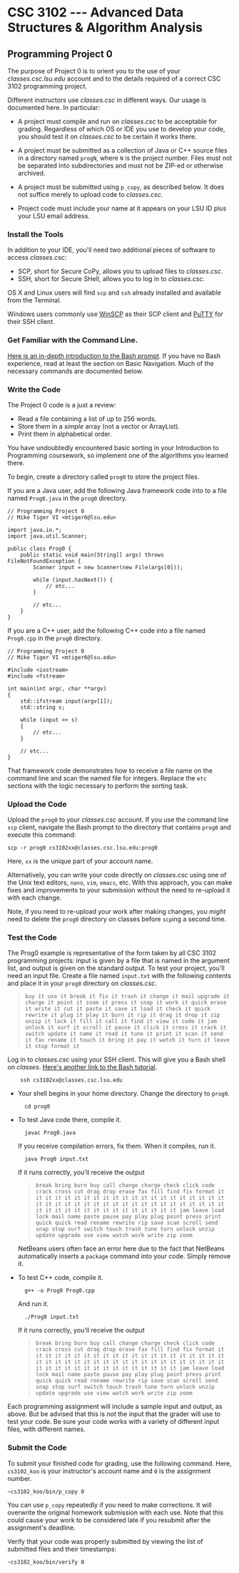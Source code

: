 # CSC 3102 --- Advanced Data Structures & Algorithm Analysis

## Programming Project 0

The purpose of Project 0 is to orient you to the use of your *classes.csc.lsu.edu* account and to the details required of a correct CSC 3102 programming project.

Different instructors use *classes.csc* in different ways. Our usage is documented here. In particular:

- A project must compile and run on *classes.csc* to be acceptable for grading. Regardless of which OS or IDE you use to develop your code, you should test it on *classes.csc* to be certain it works there.

- A project must be submitted as a collection of Java or C++ source files in a directory named `progN`, where `N` is the project number. Files must not be separated into subdirectories and must not be ZIP-ed or otherwise archived.

- A project must be submitted using `p_copy`, as described below. It does not suffice merely to upload code to *classes.csc*.

- Project code must include your name at it appears on your LSU ID plus your LSU email address.

### Install the Tools

In addition to your IDE, you'll need two additional pieces of software to access *classes.csc*:

- SCP, short for Secure CoPy, allows you to upload files to *classes.csc*.
- SSH, short for Secure SHell, allows you to log in to *classes.csc*.

OS X and Linux users will find `scp` and `ssh` already installed and available from the Terminal.

Windows users commonly use [WinSCP](https://winscp.net/eng/download.php) as their SCP client and [PuTTY](http://www.chiark.greenend.org.uk/~sgtatham/putty/download.html) for their SSH client.

### Get Familiar with the Command Line.

[Here is an in-depth introduction to the Bash prompt](http://ryanstutorials.net/linuxtutorial/). If you have no Bash experience, read at least the section on Basic Navigation. Much of the necessary commands are documented below.

### Write the Code

The Project 0 code is a just a review:

- Read a file containing a list of up to 256 words.
- Store them in a *simple* array (not a vector or ArrayList).
- Print them in alphabetical order.

You have undoubtedly encountered basic sorting in your Introduction to Programming coursework, so implement one of the algorithms you learned there.

To begin, create a directory called `prog0` to store the project files.

If you are a Java user, add the following Java framework code into to a file named `Prog0.java` in the `prog0` directory.

    // Programming Project 0
    // Mike Tiger VI <mtiger6@lsu.edu>

    import java.io.*;
    import java.util.Scanner;

    public class Prog0 {
        public static void main(String[] args) throws FileNotFoundException {
            Scanner input = new Scanner(new File(args[0]));

            while (input.hasNext()) {
                // etc...
            }

            // etc...
        }
    }

If you are a C++ user, add the following C++ code into a file named `Prog0.cpp` in the `prog0` directory.

    // Programming Project 0
    // Mike Tiger VI <mtiger6@lsu.edu>

    #include <iostream>
    #include <fstream>

    int main(int argc, char **argv)
    {
        std::ifstream input(argv[1]);
        std::string s;

        while (input >> s)
        {
            // etc...
        }

        // etc...
    }

That framework code demonstrates how to receive a file name on the command line and scan the named file for integers. Replace the `etc` sections with the logic necessary to perform the sorting task.

### Upload the Code

Upload the `prog0` to your *classes.csc* account. If you use the command line `scp` client, navigate the Bash prompt to the directory that contains `prog0` and execute this command:

    scp -r prog0 cs3102xx@classes.csc.lsu.edu:prog0

Here, `xx` is the unique part of your account name.

Alternatively, you can write your code directly on *classes.csc* using one of the Unix text editors, `nano`, `vim`, `emacs`, etc. With this approach, you can make fixes and improvements to your submission without the need to re-upload it with each change.

Note, if you need to re-upload your work after making changes, you *might* need to delete the `prog0` directory on classes before `scp`ing a second time.

### Test the Code

The Prog0 example is representative of the form taken by all CSC 3102 programming projects: input is given by a file that is named in the argument list, and output is given on the standard output. To test your project, you'll need an input file. Create a file named `input.txt` with the following contents and place it in your `prog0` directory on *classes.csc*.

> `buy it use it break it fix it trash it change it mail upgrade it charge it point it zoom it press it snap it work it quick erase it write it cut it paste it save it load it check it quick rewrite it plug it play it burn it rip it drag it drop it zip unzip it lock it fill it call it find it view it code it jam unlock it surf it scroll it pause it click it cross it crack it switch update it name it read it tune it print it scan it send it fax rename it touch it bring it pay it watch it turn it leave it stop format it`

Log in to *classes.csc* using your SSH client. This will give you a Bash shell on *classes*. [Here's another link to the Bash tutorial](http://ryanstutorials.net/linuxtutorial/).

        ssh cs3102xx@classes.csc.lsu.edu

- Your shell begins in your home directory. Change the directory to `prog0`.

        cd prog0

- To test Java code there, compile it.

        javac Prog0.java

    If you receive compilation errors, fix them. When it compiles, run it.

        java Prog0 input.txt

    If it runs correctly, you'll receive the output

    > `break bring burn buy call change charge check click code crack cross cut drag drop erase fax fill find fix format it it it it it it it it it it it it it it it it it it it it it it it it it it it it it it it it it it it it it it it it it it it it it it it it it it it it it it it it jam leave load lock mail name paste pause pay play plug point press print quick quick read rename rewrite rip save scan scroll send snap stop surf switch touch trash tune turn unlock unzip update upgrade use view watch work write zip zoom`

    NetBeans users often face an error here due to the fact that NetBeans automatically inserts a `package` command into your code. Simply remove it.

- To test C++ code, compile it.

        g++ -o Prog0 Prog0.cpp

    And run it.

        ./Prog0 input.txt

    If it runs correctly, you'll receive the output

    > `break bring burn buy call change charge check click code crack cross cut drag drop erase fax fill find fix format it it it it it it it it it it it it it it it it it it it it it it it it it it it it it it it it it it it it it it it it it it it it it it it it it it it it it it it it jam leave load lock mail name paste pause pay play plug point press print quick quick read rename rewrite rip save scan scroll send snap stop surf switch touch trash tune turn unlock unzip update upgrade use view watch work write zip zoom`

Each programming assignment will include a sample input and output, as above. But be advised that this is *not* the input that the grader will use to test your code. Be sure your code works with a variety of different input files, with different names.

### Submit the Code

To submit your finished code for grading, use the following command. Here, `cs3102_koo` is your instructor's account name and `0` is the assignment number.

    ~cs3102_koo/bin/p_copy 0

You can use `p_copy` repeatedly if you need to make corrections. It will overwrite the original homework submission with each use. Note that this could cause your work to be considered late if you resubmit after the assignment's deadline.

Verify that your code was properly submitted by viewing the list of submitted files and their timestamps:

    ~cs3102_koo/bin/verify 0
